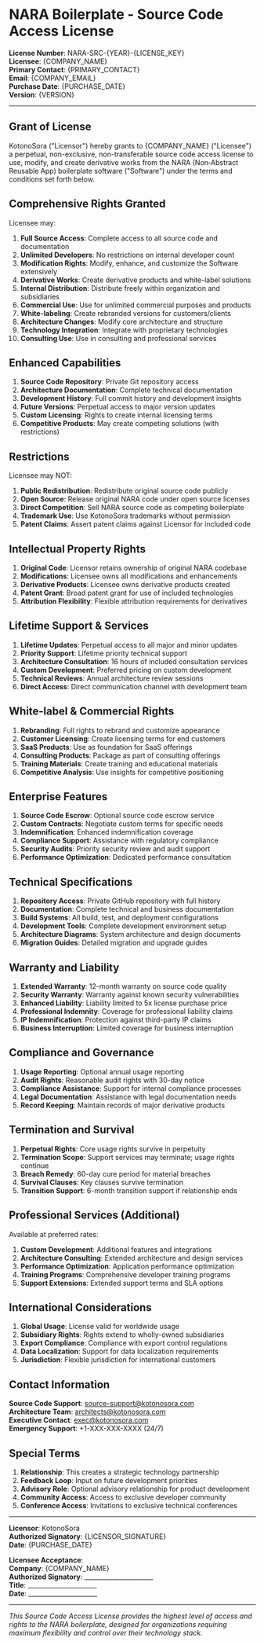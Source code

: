 # NARA Boilerplate - Source Code Access License

**License Number**: NARA-SRC-{YEAR}-{LICENSE_KEY}  
**Licensee**: {COMPANY_NAME}  
**Primary Contact**: {PRIMARY_CONTACT}  
**Email**: {COMPANY_EMAIL}  
**Purchase Date**: {PURCHASE_DATE}  
**Version**: {VERSION}  

---

## Grant of License

KotonoSora ("Licensor") hereby grants to {COMPANY_NAME} ("Licensee") a perpetual, non-exclusive, non-transferable source code access license to use, modify, and create derivative works from the NARA (Non‑Abstract Reusable App) boilerplate software ("Software") under the terms and conditions set forth below.

## Comprehensive Rights Granted

Licensee may:
1. **Full Source Access**: Complete access to all source code and documentation
2. **Unlimited Developers**: No restrictions on internal developer count
3. **Modification Rights**: Modify, enhance, and customize the Software extensively
4. **Derivative Works**: Create derivative products and white-label solutions
5. **Internal Distribution**: Distribute freely within organization and subsidiaries
6. **Commercial Use**: Use for unlimited commercial purposes and products
7. **White-labeling**: Create rebranded versions for customers/clients
8. **Architecture Changes**: Modify core architecture and structure
9. **Technology Integration**: Integrate with proprietary technologies
10. **Consulting Use**: Use in consulting and professional services

## Enhanced Capabilities

1. **Source Code Repository**: Private Git repository access
2. **Architecture Documentation**: Complete technical documentation
3. **Development History**: Full commit history and development insights
4. **Future Versions**: Perpetual access to major version updates
5. **Custom Licensing**: Rights to create internal licensing terms
6. **Competitive Products**: May create competing solutions (with restrictions)

## Restrictions

Licensee may NOT:
1. **Public Redistribution**: Redistribute original source code publicly
2. **Open Source**: Release original NARA code under open source licenses
3. **Direct Competition**: Sell NARA source code as competing boilerplate
4. **Trademark Use**: Use KotonoSora trademarks without permission
5. **Patent Claims**: Assert patent claims against Licensor for included code

## Intellectual Property Rights

1. **Original Code**: Licensor retains ownership of original NARA codebase
2. **Modifications**: Licensee owns all modifications and enhancements
3. **Derivative Products**: Licensee owns derivative products created
4. **Patent Grant**: Broad patent grant for use of included technologies
5. **Attribution Flexibility**: Flexible attribution requirements for derivatives

## Lifetime Support & Services

1. **Lifetime Updates**: Perpetual access to all major and minor updates
2. **Priority Support**: Lifetime priority technical support
3. **Architecture Consultation**: 16 hours of included consultation services
4. **Custom Development**: Preferred pricing on custom development
5. **Technical Reviews**: Annual architecture review sessions
6. **Direct Access**: Direct communication channel with development team

## White-label & Commercial Rights

1. **Rebranding**: Full rights to rebrand and customize appearance
2. **Customer Licensing**: Create licensing terms for end customers
3. **SaaS Products**: Use as foundation for SaaS offerings
4. **Consulting Products**: Package as part of consulting offerings
5. **Training Materials**: Create training and educational materials
6. **Competitive Analysis**: Use insights for competitive positioning

## Enterprise Features

1. **Source Code Escrow**: Optional source code escrow service
2. **Custom Contracts**: Negotiate custom terms for specific needs
3. **Indemnification**: Enhanced indemnification coverage
4. **Compliance Support**: Assistance with regulatory compliance
5. **Security Audits**: Priority security review and audit support
6. **Performance Optimization**: Dedicated performance consultation

## Technical Specifications

1. **Repository Access**: Private GitHub repository with full history
2. **Documentation**: Complete technical and business documentation
3. **Build Systems**: All build, test, and deployment configurations
4. **Development Tools**: Complete development environment setup
5. **Architecture Diagrams**: System architecture and design documents
6. **Migration Guides**: Detailed migration and upgrade guides

## Warranty and Liability

1. **Extended Warranty**: 12-month warranty on source code quality
2. **Security Warranty**: Warranty against known security vulnerabilities
3. **Enhanced Liability**: Liability limited to 5x license purchase price
4. **Professional Indemnity**: Coverage for professional liability claims
5. **IP Indemnification**: Protection against third-party IP claims
6. **Business Interruption**: Limited coverage for business interruption

## Compliance and Governance

1. **Usage Reporting**: Optional annual usage reporting
2. **Audit Rights**: Reasonable audit rights with 30-day notice
3. **Compliance Assistance**: Support for internal compliance processes
4. **Legal Documentation**: Assistance with legal documentation needs
5. **Record Keeping**: Maintain records of major derivative products

## Termination and Survival

1. **Perpetual Rights**: Core usage rights survive in perpetuity
2. **Termination Scope**: Support services may terminate; usage rights continue
3. **Breach Remedy**: 60-day cure period for material breaches
4. **Survival Clauses**: Key clauses survive termination
5. **Transition Support**: 6-month transition support if relationship ends

## Professional Services (Additional)

Available at preferred rates:
1. **Custom Development**: Additional features and integrations
2. **Architecture Consulting**: Extended architecture and design services
3. **Performance Optimization**: Application performance optimization
4. **Training Programs**: Comprehensive developer training programs
5. **Support Extensions**: Extended support terms and SLA options

## International Considerations

1. **Global Usage**: License valid for worldwide usage
2. **Subsidiary Rights**: Rights extend to wholly-owned subsidiaries
3. **Export Compliance**: Compliance with export control regulations
4. **Data Localization**: Support for data localization requirements
5. **Jurisdiction**: Flexible jurisdiction for international customers

## Contact Information

**Source Code Support**: source-support@kotonosora.com  
**Architecture Team**: architects@kotonosora.com  
**Executive Contact**: exec@kotonosora.com  
**Emergency Support**: +1-XXX-XXX-XXXX (24/7)  

## Special Terms

1. **Relationship**: This creates a strategic technology partnership
2. **Feedback Loop**: Input on future development priorities
3. **Advisory Role**: Optional advisory relationship for product development
4. **Community Access**: Access to exclusive developer community
5. **Conference Access**: Invitations to exclusive technical conferences

---

**Licensor**: KotonoSora  
**Authorized Signatory**: {LICENSOR_SIGNATURE}  
**Date**: {PURCHASE_DATE}  

**Licensee Acceptance**:  
**Company**: {COMPANY_NAME}  
**Authorized Signatory**: ______________________  
**Title**: ______________________  
**Date**: ______________________  

---

*This Source Code Access License provides the highest level of access and rights to the NARA boilerplate, designed for organizations requiring maximum flexibility and control over their technology stack.*